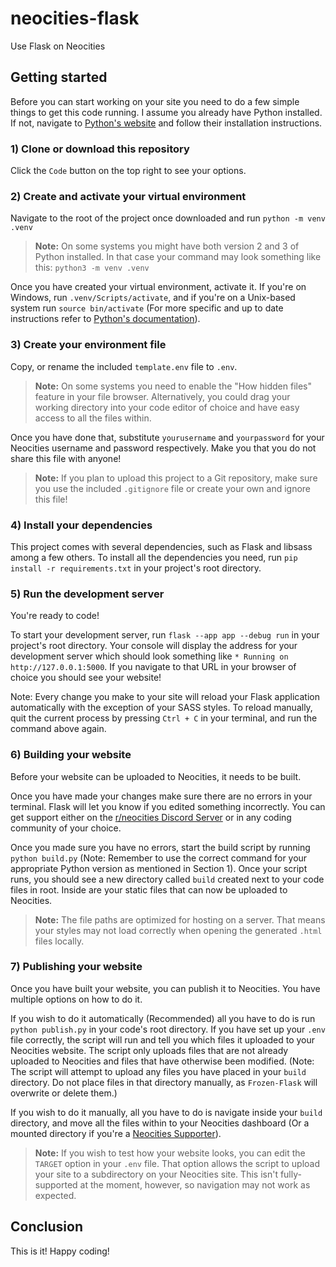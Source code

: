 # neocities-flask
Use Flask on Neocities

## Getting started
Before you can start working on your site you need to do a few simple things to get this code running. I assume you already have Python installed. If not, navigate to [Python's website](https://www.python.org/) and follow their installation instructions.

### 1) Clone or download this repository
Click the `Code` button on the top right to see your options.

### 2) Create and activate your virtual environment
Navigate to the root of the project once downloaded and run `python -m venv .venv`

> **Note:** On some systems you might have both version 2 and 3 of Python installed. In that case your command may look something like this: `python3 -m venv .venv`

Once you have created your virtual environment, activate it. If you're on Windows, run `.venv/Scripts/activate`, and if you're on a Unix-based system run `source bin/activate` (For more specific and up to date instructions refer to [Python's documentation](https://www.python.org/about/gettingstarted/)).

### 3) Create your environment file
Copy, or rename the included `template.env` file to `.env`.

> **Note:** On some systems you need to enable the "How hidden files" feature in your file browser. Alternatively, you could drag your working directory into your code editor of choice and have easy access to all the files within.

Once you have done that, substitute `yourusername` and `yourpassword` for your Neocities username and password respectively. Make you that you do not share this file with anyone!

> **Note:** If you plan to upload this project to a Git repository, make sure you use the included `.gitignore` file or create your own and ignore this file!

### 4) Install your dependencies
This project comes with several dependencies, such as Flask and libsass among a few others. To install all the dependencies you need, run `pip install -r requirements.txt` in your project's root directory.

### 5) Run the development server
You're ready to code!

To start your development server, run `flask --app app --debug run` in your project's root directory. Your console will display the address for your development server which should look something like `* Running on http://127.0.0.1:5000`. If you navigate to that URL in your browser of choice you should see your website!

Note: Every change you make to your site will reload your Flask application automatically with the exception of your SASS styles. To reload manually, quit the current process by pressing `Ctrl + C` in your terminal, and run the command above again.

### 6) Building your website
Before your website can be uploaded to Neocities, it needs to be built.

Once you have made your changes make sure there are no errors in your terminal. Flask will let you know if you edited something incorrectly. You can get support either on the [r/neocities Discord Server](https://discord.gg/df87cxcNnr) or in any coding community of your choice.

Once you made sure you have no errors, start the build script by running `python build.py` (Note: Remember to use the correct command for your appropriate Python version as mentioned in Section 1). Once your script runs, you should see a new directory called `build` created next to your code files in root. Inside are your static files that can now be uploaded to Neocities.

> **Note:** The file paths are optimized for hosting on a server. That means your styles may not load correctly when opening the generated `.html` files locally.

### 7) Publishing your website
Once you have built your website, you can publish it to Neocities. You have multiple options on how to do it.

If you wish to do it automatically (Recommended) all you have to do is run `python publish.py` in your code's root directory. If you have set up your `.env` file correctly, the script will run and tell you which files it uploaded to your Neocities website. The script only uploads files that are not already uploaded to Neocities and files that have otherwise been modified. (Note: The script will attempt to upload any files you have placed in your `build` directory. Do not place files in that directory manually, as `Frozen-Flask` will overwrite or delete them.)

If you wish to do it manually, all you have to do is navigate inside your `build` directory, and move all the files within to your Neocities dashboard (Or a mounted directory if you're a [Neocities Supporter](https://neocities.org/supporter)).

> **Note:** If you wish to test how your website looks, you can edit the `TARGET` option in your `.env` file. That option allows the script to upload your site to a subdirectory on your Neocities site. This isn't fully-supported at the moment, however, so navigation may not work as expected.

## Conclusion

This is it! Happy coding!
